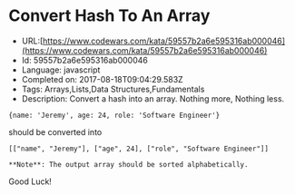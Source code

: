 # Convert Hash To An Array

 - URL:[https://www.codewars.com/kata/59557b2a6e595316ab000046](https://www.codewars.com/kata/59557b2a6e595316ab000046)
 - Id: 59557b2a6e595316ab000046
 - Language: javascript
 - Completed on: 2017-08-18T09:04:29.583Z
 - Tags: Arrays,Lists,Data Structures,Fundamentals
 - Description:
Convert a hash into an array. Nothing more, Nothing less.

```
{name: 'Jeremy', age: 24, role: 'Software Engineer'}
```
should be converted into

```
[["name", "Jeremy"], ["age", 24], ["role", "Software Engineer"]]
```

```if:python,javascript,crystal
**Note**: The output array should be sorted alphabetically.
```

Good Luck!

